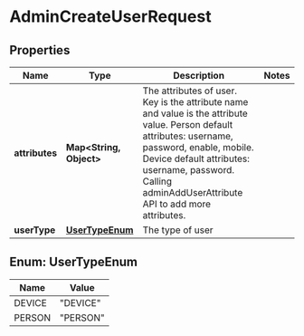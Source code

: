 # AdminCreateUserRequest

## Properties
Name | Type | Description | Notes
------------ | ------------- | ------------- | -------------
**attributes** | **Map&lt;String, Object&gt;** |      The attributes of user. Key is the attribute name and value is the attribute value.     Person default attributes: username, password, enable, mobile.     Device default attributes: username, password.     Calling adminAddUserAttribute API to add more attributes.      | 
**userType** | [**UserTypeEnum**](#UserTypeEnum) | The type of user | 

<a name="UserTypeEnum"></a>
## Enum: UserTypeEnum
Name | Value
---- | -----
DEVICE | &quot;DEVICE&quot;
PERSON | &quot;PERSON&quot;
